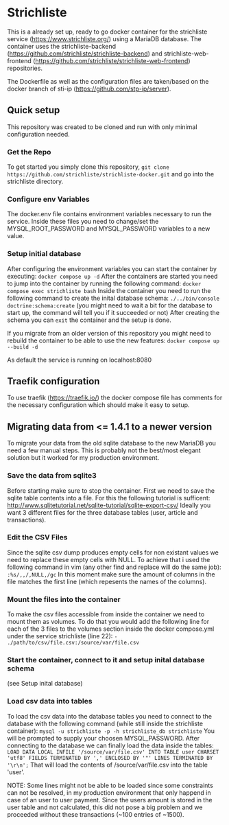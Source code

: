 # Strichliste

This is a already set up, ready to go docker container for the strichliste service (https://www.strichliste.org/) using a MariaDB database.
The container uses the strichliste-backend (https://github.com/strichliste/strichliste-backend) and strichliste-web-frontend (https://github.com/strichliste/strichliste-web-frontend) repositories.

The Dockerfile as well as the configuration files are taken/based on the docker branch of sti-ip (https://github.com/stp-ip/server).

## Quick setup

This repository was created to be cloned and run with only minimal configuration needed.

### Get the Repo
To get started you simply clone this repository,
```git clone https://github.com/strichliste/strichliste-docker.git```
and go into the strichliste directory.

### Configure env Variables
The docker.env file contains environment variables necessary to run the service. Inside these files you need to change/set the MYSQL_ROOT_PASSWORD and MYSQL_PASSWORD variables to a new value.

### Setup initial database
After configuring the environment variables you can start the container by executing:
```docker compose up -d```
After the containers are started you need to jump into the container by running the following command:
```docker compose exec strichliste bash```
Inside the container you need to run the following command to create the inital database schema:
```./../bin/console doctrine:schema:create```
(you might need to wait a bit for the database to start up, the command will tell you if it succeeded or not)
After creating the schema you can ```exit``` the container and the setup is done.

If you migrate from an older version of this repository you might need to rebuild the container to be able to use the new features:
```docker compose up --build -d```

As default the service is running on localhost:8080

## Traefik configuration
To use traefik (https://traefik.io/) the docker compose file has comments for the necessary configuration which should make it easy to setup.

## Migrating data from <= 1.4.1 to a newer version
To migrate your data from the old sqlite database to the new MariaDB you need a few manual steps. This is probably not the best/most elegant solution but it worked for my production environment.

### Save the data from sqlite3
Before starting make sure to stop the container.
First we need to save the sqlite table contents into a file. For this the following tutorial is sufficent: http://www.sqlitetutorial.net/sqlite-tutorial/sqlite-export-csv/
Ideally you want 3 different files for the three database tables (user, article and transactions).

### Edit the CSV Files
Since the sqlite csv dump produces empty cells for non existant values we need to replace these empty cells with NULL. To achieve that i used the following command in vim (any other find and replace will do the same job):
```:%s/,,/,NULL,/gc```
In this moment make sure the amount of columns in the file matches the first line (which repesents the names of the columns).

### Mount the files into the container
To make the csv files accessible from inside the container we need to mount them as volumes.
To do that you would add the following line for each of the 3 files to the volumes section inside the docker compose.yml under the service strichliste (line 22):
```- ./path/to/csv/file.csv:/source/var/file.csv```

### Start the container, connect to it and setup inital database schema
(see Setup inital database)

### Load csv data into tables
To load the csv data into the database tables you need to connect to the database with the following command (while still inside the strichliste container):
```mysql -u strichliste -p -h strichliste_db strichliste```
You will be prompted to supply your choosen MYSQL_PASSWORD.
After connecting to the database we can finally load the data inside the tables:
```LOAD DATA LOCAL INFILE '/source/var/file.csv' INTO TABLE user CHARSET 'utf8' FIELDS TERMINATED BY ',' ENCLOSED BY '"' LINES TERMINATED BY '\r\n';```
That will load the contents of /source/var/file.csv into the table 'user'.

NOTE: Some lines might not be able to be loaded since some constraints can not be resolved, in my production environment that only happend in case of an user to user payment. Since the users amount is stored in the user table and not calculated, this did not pose a big problem and we proceeded without these transactions (~100 entries of ~1500).
